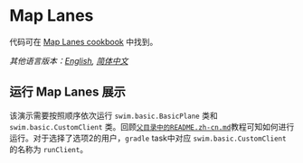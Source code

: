 # Map Lanes

代码可在 [Map Lanes cookbook](https://swim.dev/tutorials/map-lanes/) 中找到。

*其他语言版本：[English](README.md), [简体中文](README.zh-cn.md)*

## 运行 Map Lanes 展示

该演示需要按照顺序依次运行 `swim.basic.BasicPlane` 类和 `swim.basic.CustomClient` 类。回顾[`父目录中的README.zh-cn.md`](../README.zh-cn.md)教程可知如何进行运行。对于选择了选项2的用户，`gradle` task中对应 `swim.basic.CustomClient` 的名称为 `runClient`。
